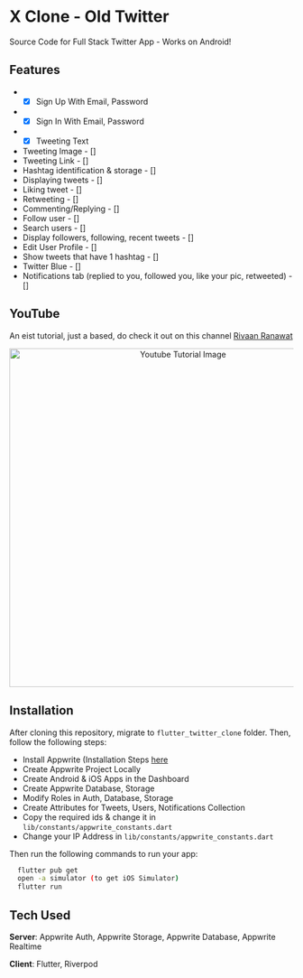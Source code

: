 # X Clone - Old Twitter

Source Code for Full Stack Twitter App - Works on Android!

## Features
- - [x] Sign Up With Email, Password 
- - [x] Sign In With Email, Password 
- - [x] Tweeting Text 
- Tweeting Image - []
- Tweeting Link - []
- Hashtag identification & storage - []
- Displaying tweets - []
- Liking tweet - []
- Retweeting - []
- Commenting/Replying - []
- Follow user - []
- Search users - []
- Display followers, following, recent tweets - []
- Edit User Profile - []
- Show tweets that have 1 hashtag - []
- Twitter Blue - []
- Notifications tab (replied to you, followed you, like your pic, retweeted) - []

## YouTube
An eist tutorial, just a based, do check it out on this channel [Rivaan Ranawat](https://www.youtube.com/watch?v=XnxZLhtkFeg)

<p align="center">
  <img width="600" src="https://github.com/RivaanRanawat/flutter_twitter_clone/blob/master/flutter%20twitter%20clone%20appwriite%20riverpod%20thumbnail.png" alt="Youtube Tutorial Image">
</p>


## Installation
After cloning this repository, migrate to `flutter_twitter_clone` folder. Then, follow the following steps:
- Install Appwrite (Installation Steps [here](https://appwrite.io/docs/installation)
- Create Appwrite Project Locally
- Create Android & iOS Apps in the Dashboard
- Create Appwrite Database, Storage
- Modify Roles in Auth, Database, Storage
- Create Attributes for Tweets, Users, Notifications Collection
- Copy the required ids & change it in `lib/constants/appwrite_constants.dart`
- Change your IP Address in `lib/constants/appwrite_constants.dart`

Then run the following commands to run your app:
```bash
  flutter pub get
  open -a simulator (to get iOS Simulator)
  flutter run
```

## Tech Used
**Server**: Appwrite Auth, Appwrite Storage, Appwrite Database, Appwrite Realtime

**Client**: Flutter, Riverpod
